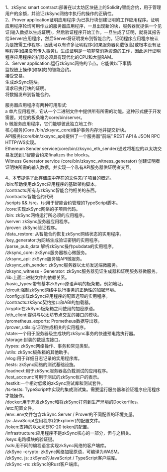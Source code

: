 1、zkSync smart contract:部署在以太坊区块链上的Solidity智能合约，用于管理用户的余额，并验证zkSync网络中执行的操作的正确性。  
2、Prover application证明应用程序:为已执行块创建证明的工作应用程序。证明应用程序轮询可用作业的服务器应用程序，一旦出现新的块，服务器就提供一个见证(输入数据以生成证明)，然后验证程序开始工作。一旦生成了证明，就将其报告给Server应用程序，然后Server将证明发布到智能合约。证明程序应用程序被认为是按需工作程序，因此可以有许多证明程序(如果服务器负载很高)或根本没有证明程序(如果没有传入事务)。生成证明是一项非常消耗资源的工作，因此运行证明程序应用程序的机器必须具有现代化的CPU和大量RAM。  
3、Server application:运行zkSync网络的节点。它能做以下事情:  
监视链上操作(如存款)的智能合约。  
接受交易。  
生成zkSync链块。  
请求已执行块的证明。  
将数据发布到智能合约。  

服务器应用程序有两种可用形式:  
a 单片应用程序，它从一个二进制文件中提供所有所需的功能。这种形式便于开发需要。对应的板条箱为core/bin/server。  
b 微服务应用程序，它们能够彼此独立地工作:  
核心服务(Core /bin/zksync_core)维护事务内存池并提交新块。  
API服务(core/bin/zksync_api)提供了一个服务器“前端”:REST API & JSON RPC HTTP/WS实现。  
Ethereum Sender service(core/bin/zksync_eth_sender)通过将相应的以太坊交易发送到L1智能合约来finalizes the blocks。  
Witness Generator service (core/bin/zksync_witness_generator) 创建证明者证明块所需的输入数据，并实现一个私有API服务器供证明者交互。  

4、本节提供了此存储库中存在的文件夹/子项目的概述。  
/bin:帮助使用zkSync应用程序的基础架构脚本。  
/contracts:所有与zkSync智能合约相关的东西。  
  /contracts:智能合约代码  
  /scripts && /src。ts:用于智能合约管理的TypeScript脚本。  
/core:实现zkSync网络的子项目代码。  
  /bin: zkSync网络运行所必须的应用程序。  
    /server: zkSync服务器应用程序。  
    /prover: zkSync验证程序。  
    /data_restore: 从智能合约恢复zkSync网络状态的实用程序。  
    /key_generator:为网络生成验证密钥的实用程序。  
    /parse_pub_data:解析zkSync操作pubdata的实用程序。  
    /zksync_core: zkSync服务器核心微服务。  
    /zksync_api: zkSync服务端API微服务。  
    /zksync_eth_sender: zkSync服务器以太坊发送端微服务。  
    /zksync_witness - Generator: zkSync服务器见证生成器和证明服务器微服务。  
  /lib:上面二进制文件的依赖关系。  
    /basic_types:带有基本zkSync原语声明的板条箱，例如地址。  
    /circuit:强制zkSync网络中执行事务的正确性的加密环境。  
    /config:加载zkSync应用程序的配置选项的实用程序。  
    /contracts:zkSync契约接口和ABI的加载器。  
    /crypto:在zkSync板条箱之间使用的加密原语。  
    /eth_client:提供与以太坊节点交互的接口的模块。  
    /prometheus_exports: Prometheus数据导出器。  
    /prover_utils:与证明生成相关的实用程序。  
    /state:一个用于服务器级生成块的zkSync事务的快速预电路执行器。  
    /storage:封装的数据库接口。  
    /types: zkSync网络操作、事务和常见类型。  
    /utils: zkSync板条箱的其他助手。  
    /vlog:用于详细日志记录的实用程序库。  
  /tests: zkSync网络的测试基础设施。  
    /loadnext:用于zkSync服务器高负载测试的应用程序。  
    /test_account:可用于测试的zkSync帐户的表示。  
    /testkit:一个相对低级的zkSync测试库和测试套件。  
    /ts-tests: TypeScript中实现的集成测试集。需要运行服务器和验证程序应用程序才能操作。  
/docker:用于开发zkSync和将zkSync打包到生产环境的Dockerfiles。  
/etc:配置文件。  
  /env:.env文件包含zkSync Server / Prover的不同配置的环境变量。  
  /js: JavaScript应用程序(如Explorer)的配置文件。  
  /token:支持的以太坊ERC-20 token的配置。  
/infrastructure:应用程序不是zkSync核心的一部分，但与之相关。  
/keys:电路模块的验证键。  
/sdk:用不同的编程语言实现zkSync网络的客户端库。  
  /zkSync -crypto: zkSync网络加密原语，可编译为WASM。  
  /zkSync. js: zkSync的JavaScript / TypeScript客户端库。  
  /zkSync -rs: zkSync的Rust客户端库。  
